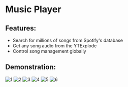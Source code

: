 # Music Player

## Features: 
- Search for millions of songs from Spotify's database
- Get any song audio from the YTExplode
- Control song management globally

## Demonstration:
![1](https://github.com/doomer-doomer/Music-Player/assets/74721478/34d75b2c-970d-490d-88a8-e3280a916099)
![2](https://github.com/doomer-doomer/Music-Player/assets/74721478/b3567ed9-e27d-4112-aa62-e11deb4dc512)
![3](https://github.com/doomer-doomer/Music-Player/assets/74721478/82df139f-f30a-4fba-81e2-3e85eec3bf0b)
![4](https://github.com/doomer-doomer/Music-Player/assets/74721478/467c5984-6d71-4b90-9056-937844388c90)
![5](https://github.com/doomer-doomer/Music-Player/assets/74721478/9dc6ddde-7692-4a0c-a205-56b5dbc43ead)
![6](https://github.com/doomer-doomer/Music-Player/assets/74721478/c9be6838-cfab-4d34-b53e-78c37ad631df)
